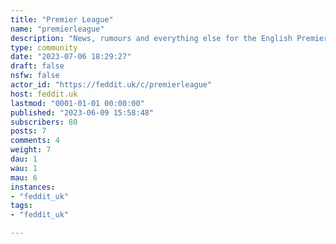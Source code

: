 ```yaml
---
title: "Premier League" 
name: "premierleague"
description: "News, rumours and everything else for the English Premier League"
type: community
date: "2023-07-06 18:29:27"
draft: false
nsfw: false
actor_id: "https://feddit.uk/c/premierleague"
host: feddit.uk
lastmod: "0001-01-01 00:00:00"
published: "2023-06-09 15:58:48"
subscribers: 80
posts: 7
comments: 4
weight: 7
dau: 1
wau: 1
mau: 6
instances:
- "feddit_uk"
tags: 
- "feddit_uk"

---
```

